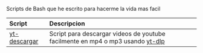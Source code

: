 Scripts de Bash que he escrito para hacerme la vida mas facil

Script|Descripcion
:---|:---
[yt-descargar](https://github.com/Al-Lyy/Scripts-Bash/blob/main/yt-descargar)|Script para descargar videos de youtube facilmente en mp4 o mp3 usando [yt-dlp](https://github.com/yt-dlp/yt-dlp)
